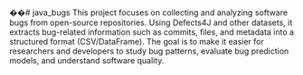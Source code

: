 ��#   j a v a _ b u g s 
This project focuses on collecting and analyzing software bugs from open-source repositories. Using Defects4J
 and other datasets, it extracts bug-related information such as commits, files, and metadata into a structured format (CSV/DataFrame). The goal is to make it easier for researchers and developers to study bug patterns, evaluate bug prediction models, and understand software quality.
 
 
